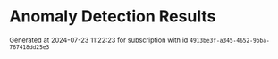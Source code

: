 # Anomaly Detection Results


<sup>Generated at 2024-07-23 11:22:23 for subscription with id `4913be3f-a345-4652-9bba-767418dd25e3`</sup>
